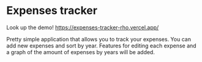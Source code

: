 # Expenses tracker

Look up the demo!
https://expenses-tracker-rho.vercel.app/

Pretty simple application that allows you to track your expenses. You can add new expenses and sort by year.
Features for editing each expense and a graph of the amount of expenses by years will be added.
